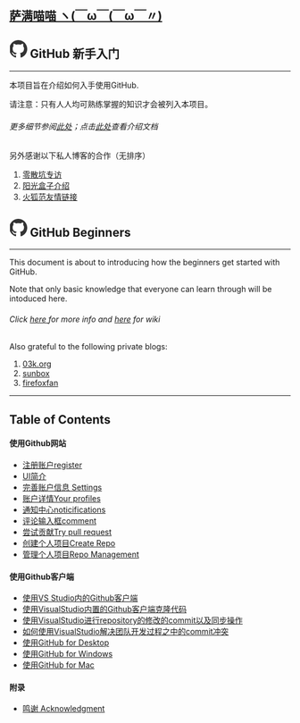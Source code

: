 ## [萨满喵喵 ヽ(￣ω￣(￣ω￣〃)](https://emlvirus.github.io/)

## ![](images/logo.png) GitHub 新手入门

---

本项目旨在介绍如何入手使用GitHub.

请注意：只有人人均可熟练掌握的知识才会被列入本项目。

###### 更多细节参阅[此处](https://github.com/EMLVIRUS/GitHub-Beginners/issues/1)；点击[此处](https://github.com/EMLVIRUS/GitHub-Beginners/wiki/介绍文档)查看介绍文档

另外感谢以下私人博客的合作（无排序）

1. [零散坑专访](https://03k.org/github-guide.html)
2. [阳光盒子介绍](http://sunbox.cc/github-started.html)
3. [火狐范友情链接](http://firefoxfan.org/)

## ![](images/logo.png) GitHub Beginners

---

This document is about to introducing how the beginners get started with GitHub.

Note that only basic knowledge that everyone can learn through will be intoduced here.

###### Click [here ](https://github.com/EMLVIRUS/GitHub-Beginners/issues/1)for more info and [here](https://github.com/EMLVIRUS/GitHub-Beginners/wiki/介绍文档) for wiki

Also grateful to the following private blogs:

1. [03k.org](https://03k.org/github-guide.html)
2. [sunbox](http://sunbox.cc/github-started.html)
3. [firefoxfan](http://firefoxfan.org/)

---

## Table of Contents

#### 使用Github网站

* [注册账户register](register.md)
* [UI简介](chapter1.md)
* [完善账户信息 Settings](settings.md)
* [账户详情Your profiles](your-profiles.md)
* [通知中心noticifications](noticifications.md)
* [评论输入框comment](comment.md)
* [尝试贡献Try pull request](try-pull-request.md)
* [创建个人项目Create Repo](create-repo.md)
* [管理个人项目Repo Management](repo-management.md)

#### 使用Github客户端

* [使用VS Studio内的Github客户端](VisualStudio/README.md)
* [使用VisualStudio内置的Github客户端克隆代码](./VisualStudio/section-1-clone_repository.md)
* [使用VisualStudio进行repository的修改的commit以及同步操作](./VisualStudio/section-2-commit-and-sync.md)
* [如何使用VisualStudio解决团队开发过程之中的commit冲突](./VisualStudio/section-4-solving-the-conflicts.md)
* [使用GitHub for Desktop](github-desktop.md)
* [使用GitHub for Windows](github-desktop/github-for-windows.md)
* [使用GitHub for Mac](github-desktop/github-for-mac.md)

#### 附录

* [鸣谢 Acknowledgment](acknowledgments.md)
